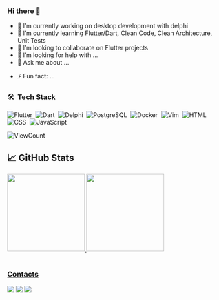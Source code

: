 ### Hi there 👋



- 🔭 I’m currently working on desktop development with delphi
- 🌱 I’m currently learning Flutter/Dart, Clean Code, Clean Architecture, Unit Tests
- 👯 I’m looking to collaborate on Flutter projects
- 🤔 I’m looking for help with ...
- 💬 Ask me about ...
<!-- - 📫 How to reach me: ...
- 😄 Pronouns: ... -->
- ⚡ Fun fact: ...


### 🛠 &nbsp;Tech Stack 

![Flutter](https://img.shields.io/badge/-Flutter-02569B?style=for-the-badge&logo=Flutter)&nbsp;
![Dart](https://img.shields.io/badge/-Dart-02569B?style=for-the-badge&logo=Dart)&nbsp;
![Delphi](https://img.shields.io/badge/-Delphi-E34F26?style=for-the-badge&logo=delphi&logoColor=white)&nbsp;
![PostgreSQL](https://img.shields.io/badge/-PostgreSQL-1ea9fa?style=for-the-badge&logo=postgresql&logoColor=white)&nbsp; 
![Docker](https://img.shields.io/badge/-Docker-b400f5?style=for-the-badge&logo=docker&logoColor=white)&nbsp;
![Vim](https://img.shields.io/badge/-Vim-339933?style=for-the-badge&logo=vim&logoColor=white)&nbsp;
![HTML](https://img.shields.io/badge/-HTML-E34F26?style=for-the-badge&logo=HTML5&logoColor=white)&nbsp;
![CSS](https://img.shields.io/badge/-CSS-1572B6?style=for-the-badge&logo=CSS3&logoColor=white)&nbsp;
![JavaScript](https://img.shields.io/badge/-JavaScript-b39f04?style=for-the-badge&logo=javascript&logoColor=white)&nbsp;

![ViewCount](https://komarev.com/ghpvc/?username=phferreira&color=1A4730&style=for-the-badge)

## &#x1f4c8; GitHub Stats

 <div>
  <a href="https://github.com/phferreira">
  <img height="180em" src="https://github-readme-stats.vercel.app/api?username=phferreira&show_icons=true&theme=radical&include_all_commits=true&count_private=true"/>
  <img height="180em" src="https://github-readme-stats.vercel.app/api/top-langs/?username=phferreira&layout=compact&langs_count=10&theme=radical&count_private=false"/>
<div>


<br/>
  
  
  
### Contacts
<div>
  <a href = "mailto:p.h.ferreirah@gmail.com"><img src="https://img.shields.io/badge/-Gmail-%23EA4335?style=for-the-badge&logo=gmail&logoColor=white" target="_blank"></a>
  <a href="https://www.linkedin.com/in/paulo-henrique-ferreira" target="_blank"><img src="https://img.shields.io/badge/-LinkedIn-%230077B5?style=for-the-badge&logo=linkedin&logoColor=white" target="_blank"></a>
  <a href="https://phferreira.github.io/" target="_blank"><img src="https://img.shields.io/badge/-GitHub.io-%230077B5?style=for-the-badge&logo=github&logoColor=white" target="_blank"></a>
</div>
